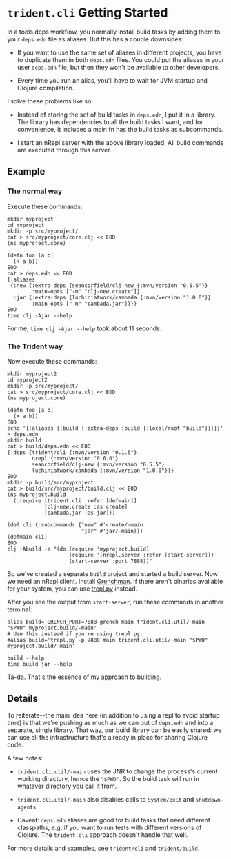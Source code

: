 # `trident.cli` Getting Started

In a tools.deps workflow, you normally install build tasks by adding them to
your `deps.edn` file as aliases. But this has a couple downsides:

 - If you want to use the same set of aliases in different projects, you have to
   duplicate them in both `deps.edn` files. You could put the aliases in your
   user `deps.edn` file, but then they won't be available to other developers.

 - Every time you run an alias, you'll have to wait for JVM startup and Clojure
   compilation.

I solve these problems like so:

 - Instead of storing the set of build tasks in `deps.edn`, I put it in a
   library. The library has dependencies to all the build tasks I want, and for
   convenience, it includes a main fn has the build tasks as subcommands.

 - I start an nRepl server with the above library loaded. All build commands are
   executed through this server.

## Example

### The normal way

Execute these commands:
```
mkdir myproject
cd myproject
mkdir -p src/myproject/
cat > src/myproject/core.clj << EOD
(ns myproject.core)

(defn foo [a b]
  (+ a b))
EOD
cat > deps.edn << EOD
{:aliases
 {:new {:extra-deps {seancorfield/clj-new {:mvn/version "0.5.5"}}
        :main-opts ["-m" "clj-new.create"]}
  :jar {:extra-deps {luchiniatwork/cambada {:mvn/version "1.0.0"}}
        :main-opts ["-m" "cambada.jar"]}}}
EOD
time clj -Ajar --help
```

For me, `time clj -Ajar --help` took about 11 seconds.

### The Trident way

Now execute these commands:
```
mkdir myproject2
cd myproject2
mkdir -p src/myproject/
cat > src/myproject/core.clj << EOD
(ns myproject.core)

(defn foo [a b]
  (+ a b))
EOD
echo '{:aliases {:build {:extra-deps {build {:local/root "build"}}}}}' > deps.edn
mkdir build
cat > build/deps.edn << EOD
{:deps {trident/cli {:mvn/version "0.1.5"}
        nrepl {:mvn/version "0.6.0"}
        seancorfield/clj-new {:mvn/version "0.5.5"}
        luchiniatwork/cambada {:mvn/version "1.0.0"}}}
EOD
mkdir -p build/src/myproject
cat > build/src/myproject/build.clj << EOD
(ns myproject.build
  (:require [trident.cli :refer [defmain]]
            [clj-new.create :as create]
            [cambada.jar :as jar]))

(def cli {:subcommands {"new" #'create/-main
                        "jar" #'jar/-main}})
(defmain cli)
EOD
clj -Abuild -e "(do (require 'myproject.build)
                    (require '[nrepl.server :refer [start-server]])
                    (start-server :port 7888))"
```
So we've created a separate `build` project and started a build server. Now we
need an nRepl client. Install [Grenchman](https://leiningen.org/grench.html). If
there aren't binaries available for your system, you can use
[trepl.py](../bin/trepl.py) instead.

After you see the output from `start-server`, run these commands in another terminal:
```
alias build='GRENCH_PORT=7888 grench main trident.cli.util/-main "$PWD" myproject.build/-main'
# Use this instead if you're using trepl.py:
#alias build='trepl.py -p 7888 main trident.cli.util/-main "$PWD" myproject.build/-main'

build --help
time build jar --help
```
Ta-da. That's the essence of my approach to building.

## Details

To reiterate--the main idea here (in addition to using a repl to avoid startup
time) is that we're pushing as much as we can out of `deps.edn` and into a
separate, single library. That way, our build library can be easily shared: we
can use all the infrastructure that's already in place for sharing Clojure code.

A few notes:

 - `trident.cli.util/-main` uses the JNR to change the process's current working
   directory, hence the `"$PWD"`. So the build task will run in whatever
   directory you call it from.

 - `trident.cli.util/-main` also disables calls to `System/exit` and
   `shutdown-agents`.

 - Caveat: `deps.edn` aliases are good for build tasks that need different
   classpaths, e.g. if you want to run tests with different versions of Clojure.
   The `trident.cli` approach doesn't handle that well.

For more details and examples, see
[`trident/cli`](https://cljdoc.org/d/trident/docs/CURRENT/api/trident.cli) and
[`trident/build`](https://cljdoc.org/d/trident/docs/CURRENT/api/trident.build).
